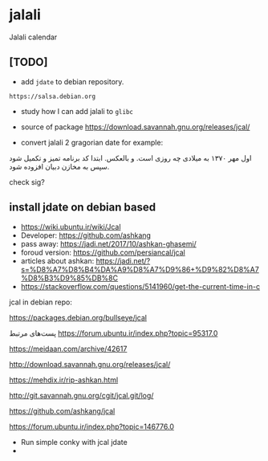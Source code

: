 # jalali

Jalali calendar

## [TODO]
* add `jdate` to debian repository. 

`https://salsa.debian.org`


* study how I can add jalali to `glibc`

* source of package
  https://download.savannah.gnu.org/releases/jcal/
* convert jalali 2 gragorian date for example:

اول مهر ۱۳۷۰
به میلادی چه روزی است. و بالعکس.
ابتدا کد برنامه تمیز و تکمیل شود سپس به مخازن دبیان افزوده شود.

check sig?

## install jdate on debian based

* https://wiki.ubuntu.ir/wiki/Jcal
* Developer: https://github.com/ashkang
* pass away: https://jadi.net/2017/10/ashkan-ghasemi/
* foroud version: https://github.com/persiancal/jcal
* articles about ashkan: https://jadi.net/?s=%D8%A7%D8%B4%DA%A9%D8%A7%D9%86+%D9%82%D8%A7%D8%B3%D9%85%DB%8C
* https://stackoverflow.com/questions/5141960/get-the-current-time-in-c

jcal in debian repo:

https://packages.debian.org/bullseye/jcal

پست‌های مرتبط
https://forum.ubuntu.ir/index.php?topic=95317.0

https://meidaan.com/archive/42617

http://download.savannah.gnu.org/releases/jcal/

https://mehdix.ir/rip-ashkan.html

http://git.savannah.gnu.org/cgit/jcal.git/log/

https://github.com/ashkang/jcal

https://forum.ubuntu.ir/index.php?topic=146776.0

* Run simple conky with jcal jdate 
* 



